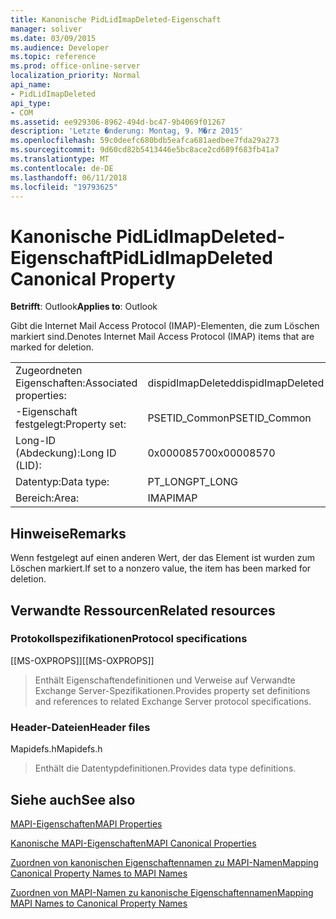 ```yaml
---
title: Kanonische PidLidImapDeleted-Eigenschaft
manager: soliver
ms.date: 03/09/2015
ms.audience: Developer
ms.topic: reference
ms.prod: office-online-server
localization_priority: Normal
api_name:
- PidLidImapDeleted
api_type:
- COM
ms.assetid: ee929306-8962-494d-bc47-9b4069f01267
description: 'Letzte �nderung: Montag, 9. M�rz 2015'
ms.openlocfilehash: 59c0deefc680bdb5eafca681aedbee7fda29a273
ms.sourcegitcommit: 9d60cd82b5413446e5bc8ace2cd689f683fb41a7
ms.translationtype: MT
ms.contentlocale: de-DE
ms.lasthandoff: 06/11/2018
ms.locfileid: "19793625"
---
```

# <a name="pidlidimapdeleted-canonical-property"></a><span data-ttu-id="44f60-103">Kanonische PidLidImapDeleted-Eigenschaft</span><span class="sxs-lookup"><span data-stu-id="44f60-103">PidLidImapDeleted Canonical Property</span></span>

  
  
<span data-ttu-id="44f60-104">**Betrifft**: Outlook</span><span class="sxs-lookup"><span data-stu-id="44f60-104">**Applies to**: Outlook</span></span> 
  
<span data-ttu-id="44f60-105">Gibt die Internet Mail Access Protocol (IMAP)-Elementen, die zum Löschen markiert sind.</span><span class="sxs-lookup"><span data-stu-id="44f60-105">Denotes Internet Mail Access Protocol (IMAP) items that are marked for deletion.</span></span>
  
|||
|:-----|:-----|
|<span data-ttu-id="44f60-106">Zugeordneten Eigenschaften:</span><span class="sxs-lookup"><span data-stu-id="44f60-106">Associated properties:</span></span>  <br/> |<span data-ttu-id="44f60-107">dispidImapDeleted</span><span class="sxs-lookup"><span data-stu-id="44f60-107">dispidImapDeleted</span></span>  <br/> |
|<span data-ttu-id="44f60-108">-Eigenschaft festgelegt:</span><span class="sxs-lookup"><span data-stu-id="44f60-108">Property set:</span></span>  <br/> |<span data-ttu-id="44f60-109">PSETID_Common</span><span class="sxs-lookup"><span data-stu-id="44f60-109">PSETID_Common</span></span>  <br/> |
|<span data-ttu-id="44f60-110">Long-ID (Abdeckung):</span><span class="sxs-lookup"><span data-stu-id="44f60-110">Long ID (LID):</span></span>  <br/> |<span data-ttu-id="44f60-111">0x00008570</span><span class="sxs-lookup"><span data-stu-id="44f60-111">0x00008570</span></span>  <br/> |
|<span data-ttu-id="44f60-112">Datentyp:</span><span class="sxs-lookup"><span data-stu-id="44f60-112">Data type:</span></span>  <br/> |<span data-ttu-id="44f60-113">PT_LONG</span><span class="sxs-lookup"><span data-stu-id="44f60-113">PT_LONG</span></span>  <br/> |
|<span data-ttu-id="44f60-114">Bereich:</span><span class="sxs-lookup"><span data-stu-id="44f60-114">Area:</span></span>  <br/> |<span data-ttu-id="44f60-115">IMAP</span><span class="sxs-lookup"><span data-stu-id="44f60-115">IMAP</span></span>  <br/> |
   
## <a name="remarks"></a><span data-ttu-id="44f60-116">Hinweise</span><span class="sxs-lookup"><span data-stu-id="44f60-116">Remarks</span></span>

<span data-ttu-id="44f60-117">Wenn festgelegt auf einen anderen Wert, der das Element ist wurden zum Löschen markiert.</span><span class="sxs-lookup"><span data-stu-id="44f60-117">If set to a nonzero value, the item has been marked for deletion.</span></span>
  
## <a name="related-resources"></a><span data-ttu-id="44f60-118">Verwandte Ressourcen</span><span class="sxs-lookup"><span data-stu-id="44f60-118">Related resources</span></span>

### <a name="protocol-specifications"></a><span data-ttu-id="44f60-119">Protokollspezifikationen</span><span class="sxs-lookup"><span data-stu-id="44f60-119">Protocol specifications</span></span>

<span data-ttu-id="44f60-120">[[MS-OXPROPS]]</span><span class="sxs-lookup"><span data-stu-id="44f60-120">[[MS-OXPROPS]]</span></span> 
  
> <span data-ttu-id="44f60-121">Enthält Eigenschaftendefinitionen und Verweise auf Verwandte Exchange Server-Spezifikationen.</span><span class="sxs-lookup"><span data-stu-id="44f60-121">Provides property set definitions and references to related Exchange Server protocol specifications.</span></span>
    
### <a name="header-files"></a><span data-ttu-id="44f60-122">Header-Dateien</span><span class="sxs-lookup"><span data-stu-id="44f60-122">Header files</span></span>

<span data-ttu-id="44f60-123">Mapidefs.h</span><span class="sxs-lookup"><span data-stu-id="44f60-123">Mapidefs.h</span></span>
  
> <span data-ttu-id="44f60-124">Enthält die Datentypdefinitionen.</span><span class="sxs-lookup"><span data-stu-id="44f60-124">Provides data type definitions.</span></span>
    
## <a name="see-also"></a><span data-ttu-id="44f60-125">Siehe auch</span><span class="sxs-lookup"><span data-stu-id="44f60-125">See also</span></span>



[<span data-ttu-id="44f60-126">MAPI-Eigenschaften</span><span class="sxs-lookup"><span data-stu-id="44f60-126">MAPI Properties</span></span>](mapi-properties.md)
  
[<span data-ttu-id="44f60-127">Kanonische MAPI-Eigenschaften</span><span class="sxs-lookup"><span data-stu-id="44f60-127">MAPI Canonical Properties</span></span>](mapi-canonical-properties.md)
  
[<span data-ttu-id="44f60-128">Zuordnen von kanonischen Eigenschaftennamen zu MAPI-Namen</span><span class="sxs-lookup"><span data-stu-id="44f60-128">Mapping Canonical Property Names to MAPI Names</span></span>](mapping-canonical-property-names-to-mapi-names.md)
  
[<span data-ttu-id="44f60-129">Zuordnen von MAPI-Namen zu kanonische Eigenschaftennamen</span><span class="sxs-lookup"><span data-stu-id="44f60-129">Mapping MAPI Names to Canonical Property Names</span></span>](mapping-mapi-names-to-canonical-property-names.md)

